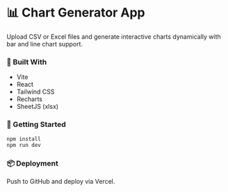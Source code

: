 # 📊 Chart Generator App

Upload CSV or Excel files and generate interactive charts dynamically with bar and line chart support.

### 🧰 Built With
- Vite
- React
- Tailwind CSS
- Recharts
- SheetJS (xlsx)

### 🚀 Getting Started
```bash
npm install
npm run dev
```

### 📦 Deployment
Push to GitHub and deploy via Vercel.
